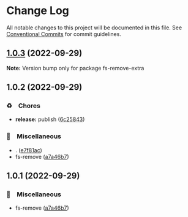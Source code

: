# Change Log

All notable changes to this project will be documented in this file.
See [Conventional Commits](https://conventionalcommits.org) for commit guidelines.

## [1.0.3](https://github.com/bluelovers/ws-iconv/compare/fs-remove-extra@1.0.2...fs-remove-extra@1.0.3) (2022-09-29)

**Note:** Version bump only for package fs-remove-extra





## 1.0.2 (2022-09-29)



### ♻️　Chores

* **release:** publish ([6c25843](https://github.com/bluelovers/ws-iconv/commit/6c258437d14e2d37d1fb08068fa60833ce6d389b))


### 🔖　Miscellaneous

* . ([e7f81ac](https://github.com/bluelovers/ws-iconv/commit/e7f81acfe8c1a40cd6e9092b4bcf7b32ed92c062))
* fs-remove ([a7a46b7](https://github.com/bluelovers/ws-iconv/commit/a7a46b7fba932e6963950e215d05139824c201a5))



## 1.0.1 (2022-09-29)



### 🔖　Miscellaneous

* fs-remove ([a7a46b7](https://github.com/bluelovers/ws-iconv/commit/a7a46b7fba932e6963950e215d05139824c201a5))
